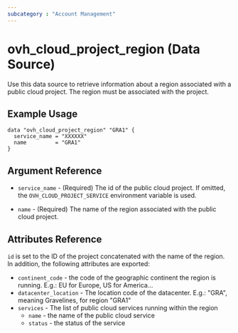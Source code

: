 ```yaml
---
subcategory : "Account Management"
---
```


# ovh_cloud_project_region (Data Source)

Use this data source to retrieve information about a region associated with a public cloud project. The region must be associated with the project.

## Example Usage

```hcl
data "ovh_cloud_project_region" "GRA1" {
  service_name = "XXXXXX"
  name         = "GRA1"
}
```

## Argument Reference


* `service_name` - (Required) The id of the public cloud project. If omitted,
    the `OVH_CLOUD_PROJECT_SERVICE` environment variable is used. 

* `name` - (Required) The name of the region associated with the public cloud
project.

## Attributes Reference

`id` is set to the ID of the project concatenated with the name of the region.
In addition, the following attributes are exported:

* `continent_code` - the code of the geographic continent the region is running.
E.g.: EU for Europe, US for America...
* `datacenter_location` - The location code of the datacenter.
E.g.: "GRA", meaning Gravelines, for region "GRA1"
* `services` - The list of public cloud services running within the region
  * `name` - the name of the public cloud service
  * `status` - the status of the service
